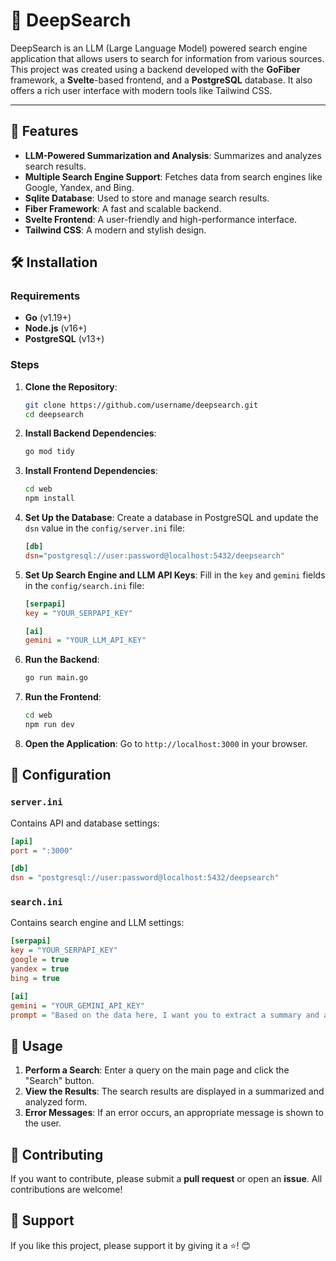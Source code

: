 
# 👻 DeepSearch

DeepSearch is an LLM (Large Language Model) powered search engine application that allows users to search for information from various sources. This project was created using a backend developed with the **GoFiber** framework, a **Svelte**-based frontend, and a **PostgreSQL** database. It also offers a rich user interface with modern tools like Tailwind CSS.

---

## 🚀 Features

- **LLM-Powered Summarization and Analysis**: Summarizes and analyzes search results.
- **Multiple Search Engine Support**: Fetches data from search engines like Google, Yandex, and Bing.
- **Sqlite Database**: Used to store and manage search results.
- **Fiber Framework**: A fast and scalable backend.
- **Svelte Frontend**: A user-friendly and high-performance interface.
- **Tailwind CSS**: A modern and stylish design.



## 🛠️ Installation

### Requirements

- **Go** (v1.19+)
- **Node.js** (v16+)
- **PostgreSQL** (v13+)

### Steps

1.  **Clone the Repository**:
    ```bash
    git clone https://github.com/username/deepsearch.git
    cd deepsearch
    ```

2.  **Install Backend Dependencies**:
    ```bash
    go mod tidy
    ```

3.  **Install Frontend Dependencies**:
    ```bash
    cd web
    npm install
    ```

4.  **Set Up the Database**:
    Create a database in PostgreSQL and update the `dsn` value in the `config/server.ini` file:
    ```ini
    [db]
    dsn="postgresql://user:password@localhost:5432/deepsearch"
    ```

5.  **Set Up Search Engine and LLM API Keys**:
    Fill in the `key` and `gemini` fields in the `config/search.ini` file:
    ```ini
    [serpapi]
    key = "YOUR_SERPAPI_KEY"

    [ai]
    gemini = "YOUR_LLM_API_KEY"
    ```

6.  **Run the Backend**:
    ```bash
    go run main.go
    ```

7.  **Run the Frontend**:
    ```bash
    cd web
    npm run dev
    ```

8.  **Open the Application**:
    Go to `http://localhost:3000` in your browser.


## 🔧 Configuration

### `server.ini`
Contains API and database settings:
```ini
[api]
port = ":3000"

[db]
dsn = "postgresql://user:password@localhost:5432/deepsearch"
```

### `search.ini`
Contains search engine and LLM settings:
```ini
[serpapi]
key = "YOUR_SERPAPI_KEY"
google = true
yandex = true
bing = true

[ai]
gemini = "YOUR_GEMINI_API_KEY"
prompt = "Based on the data here, I want you to extract a summary and analyze it..."
```


## 📜 Usage

1.  **Perform a Search**: Enter a query on the main page and click the "Search" button.
2.  **View the Results**: The search results are displayed in a summarized and analyzed form.
3.  **Error Messages**: If an error occurs, an appropriate message is shown to the user.


## 🤝 Contributing

If you want to contribute, please submit a **pull request** or open an **issue**. All contributions are welcome!


## 🌟 Support

If you like this project, please support it by giving it a ⭐! 😊
